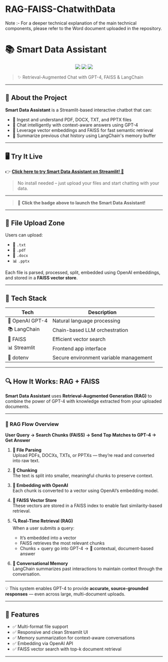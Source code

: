 # RAG-FAISS-ChatwithData
Note :- For a deeper technical explanation of the main technical components, please refer to the Word document uploaded in the repository.

# 📚 Smart Data Assistant

<div align="center">
  <img src="https://img.shields.io/badge/Powered%20By-GPT--4-green?style=flat-square&logo=openai" />
  <img src="https://img.shields.io/badge/Built%20With-Streamlit-orange?style=flat-square&logo=streamlit" />
  <img src="https://img.shields.io/badge/Tech%20Stack-LangChain%20%7C%20FAISS%20%7C%20OpenAI-blueviolet?style=flat-square" />
</div>

> ✨ Retrieval-Augmented Chat with GPT-4, FAISS & LangChain

---

## 🚀 About the Project

**Smart Data Assistant** is a Streamlit-based interactive chatbot that can:
- 📄 Ingest and understand PDF, DOCX, TXT, and PPTX files
- 💬 Chat intelligently with context-aware answers using GPT-4
- 🧠 Leverage vector embeddings and FAISS for fast semantic retrieval
- 🔄 Summarize previous chat history using LangChain's memory buffer

---
## 🖥️ Try It Live

👉 **[Click here to try Smart Data Assistant on Streamlit! 🚀](https://ragpoweredchatwithdata.streamlit.app)**

> No install needed – just upload your files and start chatting with your data.

---

> 🚀 **Click the badge above to launch the Smart Data Assistant!**

---

## 📂 File Upload Zone

Users can upload:
- 📝 `.txt`
- 📄 `.pdf`
- 🧾 `.docx`
- 📊 `.pptx`

Each file is parsed, processed, split, embedded using OpenAI embeddings, and stored in a **FAISS vector store**.

---

## 🧠 Tech Stack

| Tech | Description |
|------|-------------|
| 🧠 OpenAI GPT-4 | Natural language processing |
| 📚 LangChain | Chain-based LLM orchestration |
| 📁 FAISS | Efficient vector search |
| 📊 Streamlit | Frontend app interface |
| 🔐 dotenv | Secure environment variable management |

---

## 🔍 How It Works: RAG + FAISS

**Smart Data Assistant** uses **Retrieval-Augmented Generation (RAG)** to combine the power of GPT-4 with knowledge extracted from your uploaded documents.

---

### 🧠 RAG Flow Overview

**User Query → Search Chunks (FAISS) → Send Top Matches to GPT-4 → Get Answer**

1. **📄 File Parsing**  
   Upload PDFs, DOCXs, TXTs, or PPTXs — they’re read and converted into raw text.

2. **🔪 Chunking**  
   The text is split into smaller, meaningful chunks to preserve context.

3. **🧬 Embedding with OpenAI**  
   Each chunk is converted to a vector using OpenAI’s embedding model.

4. **📡 FAISS Vector Store**  
   These vectors are stored in a FAISS index to enable fast similarity-based retrieval.

5. **🔍 Real-Time Retrieval (RAG)**  
   When a user submits a query:
   - It’s embedded into a vector
   - FAISS retrieves the most relevant chunks
   - Chunks + query go into GPT-4 → 🤖 contextual, document-based answer

6. **🧠 Conversational Memory**  
   LangChain summarizes past interactions to maintain context through the conversation.

---

💡 This system enables GPT-4 to provide **accurate, source-grounded responses** — even across large, multi-document uploads.

---

## 🧪 Features

- ✅ Multi-format file support
- ✅ Responsive and clean Streamlit UI
- ✅ Memory summarization for context-aware conversations
- ✅ Embedding via OpenAI API
- ✅ FAISS vector search with top-k document retrieval

---


